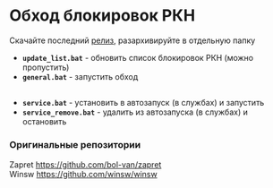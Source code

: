 # Обход блокировок РКН
Скачайте последний [релиз](https://github.com/elifian/zapret-bypass/releases), разархивируйте в отдельную папку
- **`update_list.bat`** - обновить список блокировок РКН (можно пропустить)
- **`general.bat`** - запустить обход
##
- **`service.bat`** - установить в автозапуск (в службах) и запустить
- **`service_remove.bat`** - удалить из автозапуска (в службах) и остановить
### Оригинальные репозитории
Zapret https://github.com/bol-van/zapret  
Winsw https://github.com/winsw/winsw
